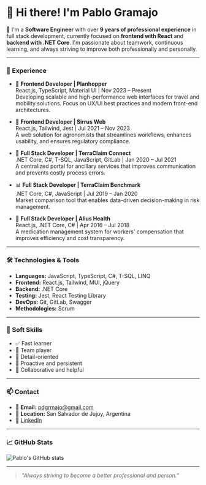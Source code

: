 
# 👋 Hi there! I'm Pablo Gramajo

🎯 I'm a **Software Engineer** with over **9 years of professional experience** in full stack development, currently focused on **frontend with React** and **backend with .NET Core**. I'm passionate about teamwork, continuous learning, and always striving to improve both professionally and personally.

---

### 💼 Experience

- 🚀 **Frontend Developer | Planhopper**  
  React.js, TypeScript, Material UI | Nov 2023 – Present  
  Developing scalable and high-performance web interfaces for travel and mobility solutions. Focus on UX/UI best practices and modern front-end architectures.

- 🧠 **Frontend Developer | Sirrus Web**  
  React.js, Tailwind, Jest | Jul 2021 – Nov 2023  
  A web solution for agronomists that streamlines workflows, enhances usability, and ensures regulatory compliance.

- 🔄 **Full Stack Developer | TerraClaim Connect**  
  .NET Core, C#, T-SQL, JavaScript, GitLab | Jan 2020 – Jul 2021  
  A centralized portal for ancillary services that improves communication and prevents costly process errors.

- 📊 **Full Stack Developer | TerraClaim Benchmark**  
  .NET Core, C#, JavaScript | Jul 2019 – Jan 2020  
  Market comparison tool that enables data-driven decision-making in risk management.

- 💊 **Full Stack Developer | Alius Health**  
  React.js, .NET Core, C# | Apr 2016 – Jul 2018  
  A medication management system for workers' compensation that improves efficiency and cost transparency.

---

### 🛠️ Technologies & Tools

- **Languages:** JavaScript, TypeScript, C#, T-SQL, LINQ  
- **Frontend:** React.js, Tailwind, MUI, jQuery  
- **Backend:** .NET Core  
- **Testing:** Jest, React Testing Library  
- **DevOps:** Git, GitLab, Swagger  
- **Methodologies:** Scrum

---

### 🌱 Soft Skills

- ✅ Fast learner
- 🤝 Team player
- 🧩 Detail-oriented
- 🚀 Proactive and persistent
- 🙌 Collaborative and helpful

---

### 📫 Contact

- 📧 **Email:** pdgrmajo@gmail.com  
- 📍 **Location:** San Salvador de Jujuy, Argentina  
- 💼 [LinkedIn](https://www.linkedin.com/in/pablo-gramajo/)

---

### 📈 GitHub Stats

![Pablo's GitHub stats](https://github-readme-stats.vercel.app/api?username=pdgramajo&show_icons=true&theme=github_dark)

---

> _"Always striving to become a better professional and person."_
